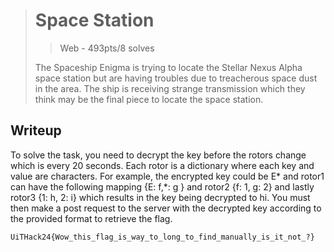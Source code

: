> # Space Station
> > Web - 493pts/8 solves
>
> The Spaceship Enigma is trying to locate the Stellar Nexus Alpha space station but are having troubles due to treacherous space dust in the area. The ship is receiving strange transmission which they think may be the final piece to locate the space station.

## Writeup
To solve the task, you need to decrypt the key before the rotors change which is every 20 seconds. Each rotor is a dictionary where each key and value are characters. For example, the encrypted key could be E* and rotor1 can have the following mapping {E: f,*: g } and rotor2 {f: 1, g: 2} and lastly rotor3 {1: h, 2: i} which results in the key being decrypted to hi. You must then make a post request to the server with the decrypted key according to the provided format to retrieve the flag.

```
UiTHack24{Wow_this_flag_is_way_to_long_to_find_manually_is_it_not_?}
```
